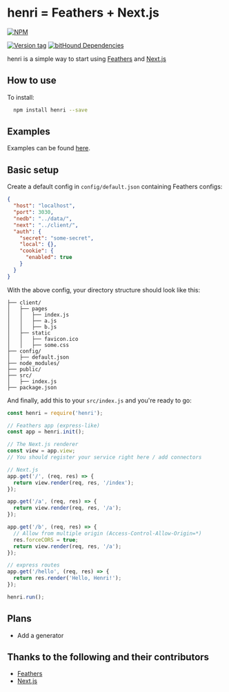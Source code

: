 # henri = Feathers + Next.js
[![NPM](https://nodei.co/npm/henri.svg?downloads=true&downloadRank=true)](https://nodei.co/npm/henri/)

[![Version tag](https://img.shields.io/badge/stable-0.3.1-brightgreen.svg?style=flat)](https://github.com/simplehub/henri)
[![bitHound Dependencies](https://www.bithound.io/github/simplehub/henri/badges/dependencies.svg)](https://www.bithound.io/github/simplehub/henri/master/dependencies/npm)

henri is a simple way to start using [Feathers](http://feathersjs.com/) and [Next.js](https://github.com/zeit/next.js)


## How to use

To install:

```bash
  npm install henri --save
```

## Examples

Examples can be found [here](https://github.com/simplehub/henri/examples/).

## Basic setup

Create a default config in `config/default.json` containing Feathers configs:

```json
{
  "host": "localhost",
  "port": 3030,
  "nedb": "../data/",
  "next": "../client/",
  "auth": {
    "secret": "some-secret",
    "local": {},
    "cookie": {
      "enabled": true
    }
  }
}

```

With the above config, your directory structure should look like this:

```
├── client/
│   ├── pages
│   │   ├── index.js
│   │   ├── a.js
│   │   ├── b.js
│   ├── static
│   │   ├── favicon.ico
│   │   ├── some.css
├── config/
│   ├── default.json
├── node_modules/
├── public/
├── src/
│   ├── index.js
├── package.json
```

And finally, add this to your `src/index.js` and you're ready to go:

```js
const henri = require('henri');

// Feathers app (express-like)
const app = henri.init();

// The Next.js renderer
const view = app.view;
// You should register your service right here / add connectors

// Next.js
app.get('/', (req, res) => {
  return view.render(req, res, '/index');
});

app.get('/a', (req, res) => {
  return view.render(req, res, '/a');
});

app.get('/b', (req, res) => {
  // Allow from multiple origin (Access-Control-Allow-Origin=*)
  res.forceCORS = true;
  return view.render(req, res, '/a');
});

// express routes
app.get('/hello', (req, res) => {
  return res.render('Hello, Henri!');
});

henri.run();
```

## Plans

 - Add a generator

## Thanks to the following and their contributors

  - [Feathers](http://feathersjs.com/)
  - [Next.js](https://github.com/zeit/next.js)

